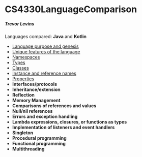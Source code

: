 # CS4330LanguageComparison
##### Trevor Levins
Languages compared: **Java** and **Kotlin**

- [Language purpose and genesis](markdown/LanguagePurpose.md)
- [Unique features of the language](markdown/UniqueFeatures.md)
- [Namespaces](markdown/Namespaces.md)
- [Types](markdown/Types.md)
- [Classes](markdown/Classes.md)
- [Instance and reference names](markdown/InstanceReferenceName.md)
- [Properties](markdown/Properties.md)
- **Interfaces/protocols**
- **Inheritance/extension**
- **Reflection**
- **Memory Management**
- **Comparisons of references and values**
- **Null/nil references**
- **Errors and exception handling**
- **Lambda expressions, closures, or functions as types**
- **Implementation of listeners and event handlers**
- **Singleton**
- **Procedural programming**
- **Functional programming**
- **Multithreading**
